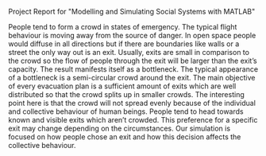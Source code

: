 Project Report for "Modelling and Simulating Social Systems with MATLAB"

People tend to form a crowd in states of emergency. The typical flight behaviour is moving away from the source of danger. In open space people would diffuse in all directions but if there are boundaries like walls or a street the only way out is an exit. Usually, exits are small in comparison to the crowd so the flow of people through the exit will be larger than the exit’s capacity. The result manifests itself as a bottleneck. The typical appearance of a bottleneck is a semi-circular crowd around the exit. The main objective of every evacuation plan is a sufficient amount of exits which are well distributed so that the crowd splits up in smaller crowds. The interesting point here is that the crowd will not spread evenly because of the individual and collective behaviour of human beings. People tend to head towards known and visible exits which aren’t crowded. This preference for a specific exit may change depending on the circumstances. Our simulation is focused on how people chose an exit and how this decision affects the collective behaviour.
